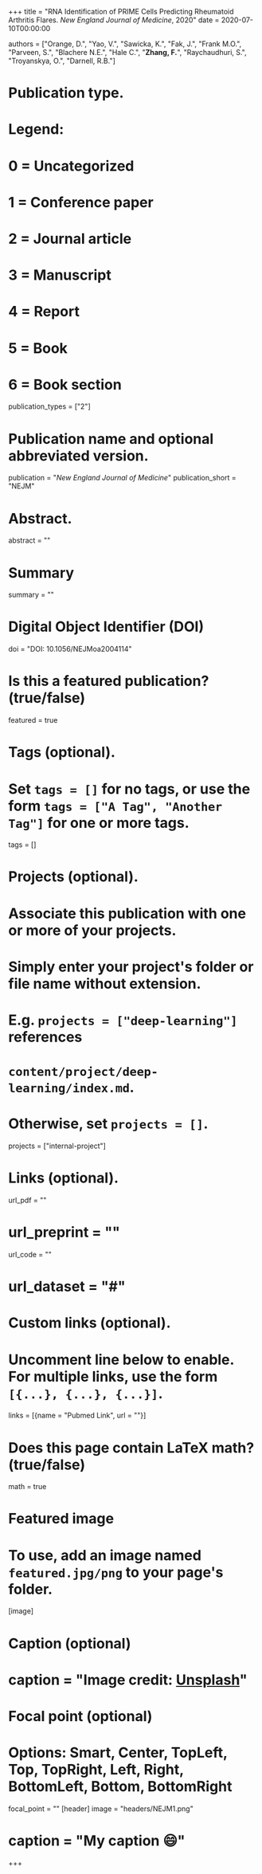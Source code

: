 +++
title = "RNA Identification of PRIME Cells Predicting Rheumatoid Arthritis Flares. *New England Journal of Medicine*, 2020"
date = 2020-07-10T00:00:00

authors = ["Orange, D.", "Yao, V.", "Sawicka, K.", "Fak, J.", "Frank M.O.", "Parveen, S.", "Blachere N.E.", "Hale C.", "**Zhang, F.**", "Raychaudhuri, S.", "Troyanskya, O.", "Darnell, R.B."]

# Publication type.
# Legend:
# 0 = Uncategorized
# 1 = Conference paper
# 2 = Journal article
# 3 = Manuscript
# 4 = Report
# 5 = Book
# 6 = Book section
publication_types = ["2"]

# Publication name and optional abbreviated version.
publication = "*New England Journal of Medicine*"
publication_short = "NEJM"

# Abstract.
abstract = ""

# Summary
summary = ""

# Digital Object Identifier (DOI)
doi = "DOI: 10.1056/NEJMoa2004114"

# Is this a featured publication? (true/false)
featured = true

# Tags (optional).
#   Set `tags = []` for no tags, or use the form `tags = ["A Tag", "Another Tag"]` for one or more tags.
tags = []

# Projects (optional).
#   Associate this publication with one or more of your projects.
#   Simply enter your project's folder or file name without extension.
#   E.g. `projects = ["deep-learning"]` references 
#   `content/project/deep-learning/index.md`.
#   Otherwise, set `projects = []`.
projects = ["internal-project"]

# Links (optional).
url_pdf = ""
# url_preprint = ""
url_code = ""
# url_dataset = "#"


# Custom links (optional).
#   Uncomment line below to enable. For multiple links, use the form `[{...}, {...}, {...}]`.
links = [{name = "Pubmed Link", url = ""}]

# Does this page contain LaTeX math? (true/false)
math = true

# Featured image
# To use, add an image named `featured.jpg/png` to your page's folder. 
[image]
  # Caption (optional)
  # caption = "Image credit: [**Unsplash**](https://unsplash.com/photos/pLCdAaMFLTE)"

  # Focal point (optional)
  # Options: Smart, Center, TopLeft, Top, TopRight, Left, Right, BottomLeft, Bottom, BottomRight
  focal_point = ""
[header]
image = "headers/NEJM1.png"

# caption = "My caption :smile:" 
+++


